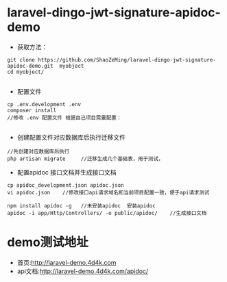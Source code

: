 # laravel-dingo-jwt-signature-apidoc-demo
 - 获取方法：
 
 
 ```
 git clone https://github.com/ShaoZeMing/laravel-dingo-jwt-signature-apidoc-demo.git  myobject
 cd myobject/
 
 
 ```

- 配置文件

 ```
 cp .env.development .env
 composer install
 //修改 .env 配置文件 根据自己项目需要配置：

 
```
- 创建配置文件对应数据库后执行迁移文件

 ```
 //先创建对应数据库后执行
 php artisan migrate     //迁移生成几个基础表，用于测试，
 
 ```
- 配置apidoc 接口文档并生成接口文档
 
 ```
 cp apidoc_development.json apidoc.json
 vi apidoc.json    //修改接口api请求域名和当前项目配置一致，便于api请求测试

 npm install apidoc -g   //未安装apidoc  安装apidoc 
 apidoc -i app/Http/Controllers/ -o public/apidoc/    //生成接口文档

```

# demo测试地址

- 首页:http://laravel-demo.4d4k.com
- api文档:http://laravel-demo.4d4k.com/apidoc/
